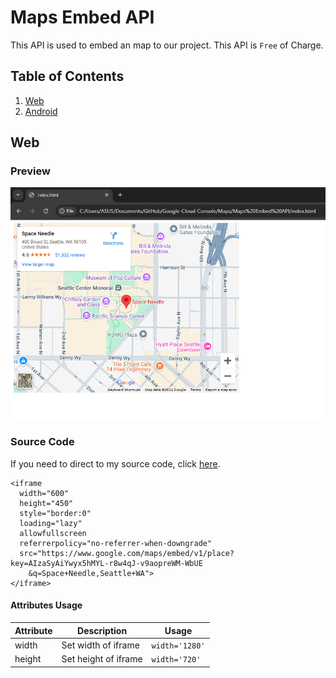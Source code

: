 # Maps Embed API
This API is used to embed an map to our project. This API is `Free` of Charge.

## Table of Contents
1. [Web](#web)
2. [Android](#android)

## Web
### Preview
![Alt text](image.png)

### Source Code
If you need to direct to my source code, click [here](index.html).

```
<iframe
  width="600"
  height="450"
  style="border:0"
  loading="lazy"
  allowfullscreen
  referrerpolicy="no-referrer-when-downgrade"
  src="https://www.google.com/maps/embed/v1/place?key=AIzaSyAiYwyx5hMYL-r8w4qJ-v9aopreWM-WbUE
    &q=Space+Needle,Seattle+WA">
</iframe>
```

#### Attributes Usage
Attribute | Description | Usage
---------|----------|---------
width | Set width of iframe | `width='1280'`
height | Set height of iframe | `width='720'`
